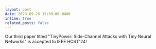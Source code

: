 ```yaml
---
layout: post
date: 2023-09-26 15:59:00-0400
inline: true
related_posts: false
---
```


Our third paper titled "TinyPower: Side-Channel Attacks with Tiny Neural Networks" is accepted to IEEE HOST'24! 

